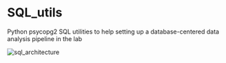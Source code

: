 # SQL_utils
Python psycopg2 SQL utilities to help setting up a database-centered data analysis pipeline in the lab

![sql_architecture](sql_architecture.png)

